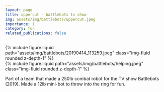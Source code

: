 ```yaml
---
layout: page
title: uppercut - battlebots tv show
img: assets/img/battlebots/uppercut.jpeg
importance: 1
category: fun
related_publications: false
---
```


<div class="row">
    <div class="col-sm mt-3 mt-md-0">
        {% include figure.liquid path="assets/img/battlebots/20190414_113259.jpeg" class="img-fluid rounded z-depth-1" %}
    </div>
    <div class="col-sm mt-3 mt-md-0">
        {% include figure.liquid path="assets/img/battlebots/helping.jpeg" class="img-fluid rounded z-depth-1" %}
    </div>
</div>

Part of a team that made a 250lb combat robot for the TV show Battlebots (2019). Made a 12lb mini-bot to throw into the ring for fun. 
